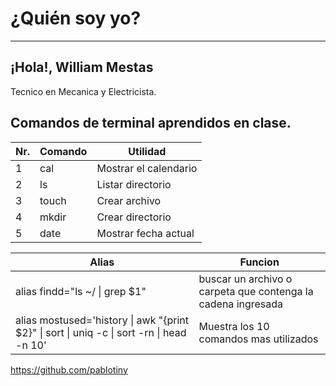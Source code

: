 # ¿Quién soy yo?
___
## ¡Hola!, William Mestas

Tecnico en Mecanica y Electricista.

## Comandos de terminal aprendidos en clase.

| Nr.    | Comando    | Utilidad    |
|---------------- | --------------- | --------------- |
| 1    | cal    | Mostrar el calendario    |
| 2    | ls    | Listar directorio    |
| 3   | touch   | Crear archivo   |
| 4   | mkdir   | Crear directorio   |
| 5   | date   |  Mostrar fecha actual  |

| Alias   | Funcion    |
|--------------- | --------------- |
| alias findd="ls ~/ \| grep $1"   |  buscar un archivo o carpeta que contenga la cadena ingresada  |
| alias mostused='history \| awk "{print $2}" \| sort \| uniq -c \| sort -rn \| head -n 10' | Muestra los 10 comandos mas utilizados   |

https://github.com/pablotiny
